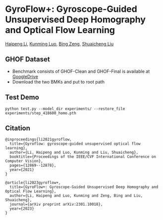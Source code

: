 # GyroFlow+: Gyroscope-Guided Unsupervised Deep Homography and Optical Flow Learning
[Haipeng Li](https://lhaippp.github.io/), [Kunming Luo](https://coolbeam.github.io/index.html), [Bing Zeng](https://scholar.google.com.hk/citations?user=4y0QncgAAAAJ&hl=zh-CN), [Shuaicheng Liu](http://www.liushuaicheng.org/)

## GHOF Dataset
- Benchmark consists of GHOF-Clean and GHOF-Final is available at [GoogleDrive]( https://drive.google.com/drive/folders/1Un1rK777AEuz1tT3MJ7OTgZt2PHtIwRW?usp=sharing)
- Download the two BMKs and put to root path

## Test Demo
`python test.py --model_dir experiments/ --restore_file experiments/step_418600_homo.pth`

## Citation

```
@inproceedings{li2021gyroflow,
  title={Gyroflow: gyroscope-guided unsupervised optical flow learning},
  author={Li, Haipeng and Luo, Kunming and Liu, Shuaicheng},
  booktitle={Proceedings of the IEEE/CVF International Conference on Computer Vision},
  pages={12869--12878},
  year={2021}
}

@article{li2023gyroflow+,
  title={GyroFlow+: Gyroscope-Guided Unsupervised Deep Homography and Optical Flow Learning},
  author={Li, Haipeng and Luo, Kunming and Zeng, Bing and Liu, Shuaicheng},
  journal={arXiv preprint arXiv:2301.10018},
  year={2023}
}
```
